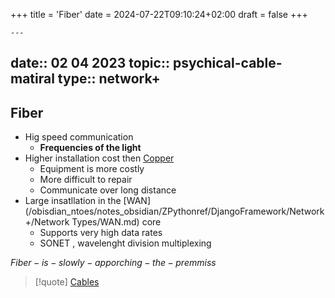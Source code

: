 +++
title = 'Fiber'
date = 2024-07-22T09:10:24+02:00
draft = false
+++

    ---
date:: 02 04 2023
topic:: psychical-cable-matiral 
type:: network+
---
## Fiber

- Hig speed communication 
	- **Frequencies of the light**
- Higher installation cost then [Copper](/obisdian_ntoes/notes_obsidian/ZPythonref/DjangoFramework/Network+/Phisicall/Copper.md)
	- Equipment is more costly 
	- More difficult to repair 
	- Communicate over long distance 
- Large insatllation in the [WAN](/obisdian_ntoes/notes_obsidian/ZPythonref/DjangoFramework/Network+/Network Types/WAN.md) core 
	- Supports very high data rates
	- SONET , wavelenght division multiplexing 

$Fiber-is-slowly-apporching-the-premmiss$
>[!quote] [Cables](/obisdian_ntoes/notes_obsidian/ZPythonref/DjangoFramework/Network+/Phisicall/Cables.md) 